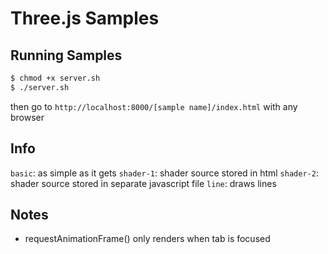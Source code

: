 # Three.js Samples

## Running Samples

```sh
$ chmod +x server.sh
$ ./server.sh
```
then go to `http://localhost:8000/[sample name]/index.html` with any browser

## Info

`basic`: as simple as it gets
`shader-1`: shader source stored in html
`shader-2`: shader source stored in separate javascript file
`line`: draws lines

## Notes

- requestAnimationFrame() only renders when tab is focused
